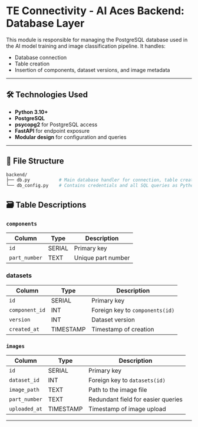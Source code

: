# TE Connectivity - AI Aces Backend: Database Layer

This module is responsible for managing the PostgreSQL database used in the AI model training and image classification pipeline. It handles:

- Database connection
- Table creation
- Insertion of components, dataset versions, and image metadata

---

## 🛠️ Technologies Used

- **Python 3.10+**
- **PostgreSQL**
- **psycopg2** for PostgreSQL access
- **FastAPI** for endpoint exposure
- **Modular design** for configuration and queries

---

## 📁 File Structure

```bash
backend/
├── db.py           # Main database handler for connection, table creation, and insertions
└── db_config.py    # Contains credentials and all SQL queries as Python strings
```
## 🗃️ Table Descriptions

### `components`
| Column        | Type   | Description               |
|---------------|--------|---------------------------|
| `id`          | SERIAL | Primary key               |
| `part_number` | TEXT   | Unique part number        |

### datasets
| Column         | Type      | Description                        |
|----------------|-----------|------------------------------------|
| `id`           | SERIAL    | Primary key                        |
| `component_id` | INT       | Foreign key to `components(id)`    |
| `version`      | INT       | Dataset version                    |
| `created_at`   | TIMESTAMP | Timestamp of creation              |

### `images`
| Column        | Type      | Description                         |
|---------------|-----------|-------------------------------------|
| `id`          | SERIAL    | Primary key                         |
| `dataset_id`  | INT       | Foreign key to `datasets(id)`       |
| `image_path`  | TEXT      | Path to the image file              |
| `part_number` | TEXT      | Redundant field for easier queries  |
| `uploaded_at` | TIMESTAMP | Timestamp of image upload           |

---
